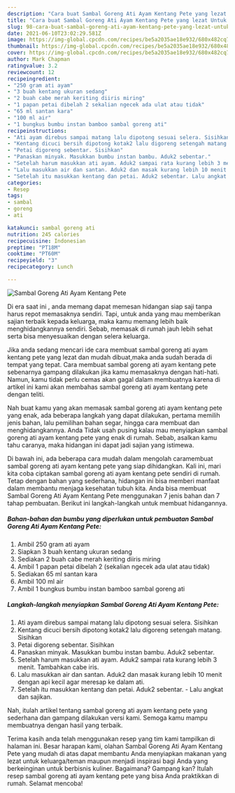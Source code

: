 ```yaml
---
description: "Cara buat Sambal Goreng Ati Ayam Kentang Pete yang lezat Untuk Jualan"
title: "Cara buat Sambal Goreng Ati Ayam Kentang Pete yang lezat Untuk Jualan"
slug: 98-cara-buat-sambal-goreng-ati-ayam-kentang-pete-yang-lezat-untuk-jualan
date: 2021-06-10T23:02:29.581Z
image: https://img-global.cpcdn.com/recipes/be5a2035ae18e932/680x482cq70/sambal-goreng-ati-ayam-kentang-pete-foto-resep-utama.jpg
thumbnail: https://img-global.cpcdn.com/recipes/be5a2035ae18e932/680x482cq70/sambal-goreng-ati-ayam-kentang-pete-foto-resep-utama.jpg
cover: https://img-global.cpcdn.com/recipes/be5a2035ae18e932/680x482cq70/sambal-goreng-ati-ayam-kentang-pete-foto-resep-utama.jpg
author: Mark Chapman
ratingvalue: 3.2
reviewcount: 12
recipeingredient:
- "250 gram ati ayam"
- "3 buah kentang ukuran sedang"
- "2 buah cabe merah keriting diiris miring"
- "1 papan petai dibelah 2 sekalian ngecek ada ulat atau tidak"
- "65 ml santan kara"
- "100 ml air"
- "1 bungkus bumbu instan bamboo sambal goreng ati"
recipeinstructions:
- "Ati ayam direbus sampai matang lalu dipotong sesuai selera. Sisihkan"
- "Kentang dicuci bersih dipotong kotak2 lalu digoreng setengah matang. Sisihkan"
- "Petai digoreng sebentar. Sisihkan"
- "Panaskan minyak. Masukkan bumbu instan bambu. Aduk2 sebentar."
- "Setelah harum masukkan ati ayam. Aduk2 sampai rata kurang lebih 3 menit. Tambahkan cabe iris."
- "Lalu masukkan air dan santan. Aduk2 dan masak kurang lebih 10 menit dengan api kecil agar meresap ke dalam ati."
- "Setelah itu masukkan kentang dan petai. Aduk2 sebentar. Lalu angkat dan sajikan."
categories:
- Resep
tags:
- sambal
- goreng
- ati

katakunci: sambal goreng ati 
nutrition: 245 calories
recipecuisine: Indonesian
preptime: "PT18M"
cooktime: "PT60M"
recipeyield: "3"
recipecategory: Lunch

---
```



![Sambal Goreng Ati Ayam Kentang Pete](https://img-global.cpcdn.com/recipes/be5a2035ae18e932/680x482cq70/sambal-goreng-ati-ayam-kentang-pete-foto-resep-utama.jpg)

Di era  saat ini , anda memang dapat memesan hidangan siap saji tanpa harus repot memasaknya sendiri. Tapi, untuk anda yang mau memberikan sajian terbaik kepada keluarga, maka kamu memang lebih baik menghidangkannya sendiri. Sebab, memasak di rumah jauh lebih sehat serta bisa menyesuaikan dengan selera keluarga.

Jika anda sedang mencari ide cara membuat sambal goreng ati ayam kentang pete yang lezat dan mudah dibuat,maka anda sudah berada di tempat yang tepat. Cara membuat sambal goreng ati ayam kentang pete  sebenarnya gampang dilakukan jika kamu memasaknya dengan hati-hati. Namun, kamu tidak perlu cemas akan gagal dalam membuatnya 
karena di artikel ini kami akan membahas sambal goreng ati ayam kentang pete dengan teliti.  



Nah buat kamu yang akan memasak sambal goreng ati ayam kentang pete yang enak, ada beberapa langkah yang dapat dilakukan, pertama memilih jenis bahan, lalu pemilihan bahan segar, hingga cara membuat dan menghidangkannya. Anda Tidak usah pusing kalau mau menyiapkan sambal goreng ati ayam kentang pete yang enak di rumah. Sebab, asalkan kamu  tahu caranya, maka hidangan ini dapat jadi sajian yang istimewa.

Di bawah ini, ada beberapa cara mudah dalam mengolah caramembuat sambal goreng ati ayam kentang pete yang siap dihidangkan. Kali ini, mari kita coba ciptakan sambal goreng ati ayam kentang pete sendiri di rumah. Tetap dengan bahan yang sederhana, hidangan ini bisa memberi manfaat dalam membantu menjaga kesehatan tubuh kita. Anda bisa membuat Sambal Goreng Ati Ayam Kentang Pete menggunakan 7 jenis bahan dan 7 tahap pembuatan. Berikut ini langkah-langkah untuk membuat hidangannya.

<!--inarticleads1-->

##### Bahan-bahan dan bumbu yang diperlukan untuk pembuatan Sambal Goreng Ati Ayam Kentang Pete:

1. Ambil 250 gram ati ayam
1. Siapkan 3 buah kentang ukuran sedang
1. Sediakan 2 buah cabe merah keriting diiris miring
1. Ambil 1 papan petai dibelah 2 (sekalian ngecek ada ulat atau tidak)
1. Sediakan 65 ml santan kara
1. Ambil 100 ml air
1. Ambil 1 bungkus bumbu instan bamboo sambal goreng ati




<!--inarticleads2-->

##### Langkah-langkah menyiapkan Sambal Goreng Ati Ayam Kentang Pete:

1. Ati ayam direbus sampai matang lalu dipotong sesuai selera. Sisihkan
1. Kentang dicuci bersih dipotong kotak2 lalu digoreng setengah matang. Sisihkan
1. Petai digoreng sebentar. Sisihkan
1. Panaskan minyak. Masukkan bumbu instan bambu. Aduk2 sebentar.
1. Setelah harum masukkan ati ayam. Aduk2 sampai rata kurang lebih 3 menit. Tambahkan cabe iris.
1. Lalu masukkan air dan santan. Aduk2 dan masak kurang lebih 10 menit dengan api kecil agar meresap ke dalam ati.
1. Setelah itu masukkan kentang dan petai. Aduk2 sebentar. - Lalu angkat dan sajikan.




Nah, itulah artikel tentang  sambal goreng ati ayam kentang pete  yang sederhana dan gampang dilakukan versi kami. Semoga kamu mampu membuatnya dengan hasil yang terbaik. 

Terima kasih anda telah menggunakan resep yang tim kami tampilkan di halaman ini. Besar harapan kami, olahan  Sambal Goreng Ati Ayam Kentang Pete yang mudah di atas dapat membantu Anda menyiapkan makanan yang lezat untuk keluarga/teman maupun menjadi inspirasi bagi Anda yang berkeinginan untuk berbisnis kuliner. Bagaimana? Gampang kan? Itulah resep sambal goreng ati ayam kentang pete yang bisa Anda praktikkan di rumah. Selamat mencoba!

